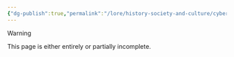 ```yaml
---
{"dg-publish":true,"permalink":"/lore/history-society-and-culture/cybertronian-religion/","noteIcon":"default"}
---
```

  
>[!warning] 
>This page is either entirely or partially incomplete. 

